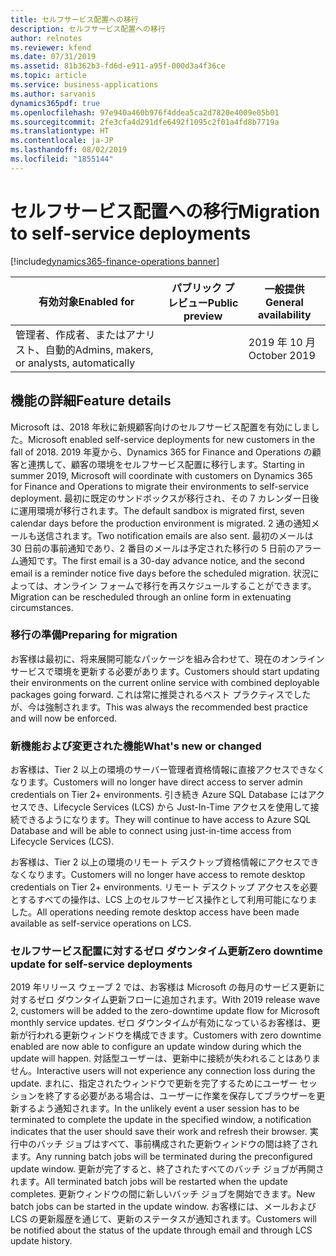 ```yaml
---
title: セルフサービス配置への移行
description: セルフサービス配置への移行
author: relnotes
ms.reviewer: kfend
ms.date: 07/31/2019
ms.assetid: 81b362b3-fd6d-e911-a95f-000d3a4f36ce
ms.topic: article
ms.service: business-applications
ms.author: sarvanis
dynamics365pdf: true
ms.openlocfilehash: 97e940a460b976f4ddea5ca2d7820e4009e05b01
ms.sourcegitcommit: 2fe3cfa4d291dfe6492f1095c2f01a4fd8b7719a
ms.translationtype: HT
ms.contentlocale: ja-JP
ms.lasthandoff: 08/02/2019
ms.locfileid: "1855144"
---
```

# <a name="migration-to-self-service-deployments"></a><span data-ttu-id="407fe-103">セルフサービス配置への移行</span><span class="sxs-lookup"><span data-stu-id="407fe-103">Migration to self-service deployments</span></span>
[!include[dynamics365-finance-operations banner](../includes/dynamics365-finance-operations.md)]

| <span data-ttu-id="407fe-104">有効対象</span><span class="sxs-lookup"><span data-stu-id="407fe-104">Enabled for</span></span>    |  <span data-ttu-id="407fe-105">パブリック プレビュー</span><span class="sxs-lookup"><span data-stu-id="407fe-105">Public preview</span></span> | <span data-ttu-id="407fe-106">一般提供</span><span class="sxs-lookup"><span data-stu-id="407fe-106">General availability</span></span> | 
| ---------- | ---------- |---------- |
|<span data-ttu-id="407fe-107">管理者、作成者、またはアナリスト、自動的</span><span class="sxs-lookup"><span data-stu-id="407fe-107">Admins, makers, or analysts, automatically</span></span>|| <span data-ttu-id="407fe-108">2019 年 10 月</span><span class="sxs-lookup"><span data-stu-id="407fe-108">October 2019</span></span>|






## <a name="feature-details"></a><span data-ttu-id="407fe-109">機能の詳細</span><span class="sxs-lookup"><span data-stu-id="407fe-109">Feature details</span></span>
<!--feature detail start -->
<span data-ttu-id="407fe-110">Microsoft は、2018 年秋に新規顧客向けのセルフサービス配置を有効にしました。</span><span class="sxs-lookup"><span data-stu-id="407fe-110">Microsoft enabled self-service deployments for new customers in the fall of 2018.</span></span> <span data-ttu-id="407fe-111">2019 年夏から、Dynamics 365 for Finance and Operations の顧客と連携して、顧客の環境をセルフサービス配置に移行します。</span><span class="sxs-lookup"><span data-stu-id="407fe-111">Starting in summer 2019, Microsoft will coordinate with customers on Dynamics 365 for Finance and Operations to migrate their environments to self-service deployment.</span></span> <span data-ttu-id="407fe-112">最初に既定のサンドボックスが移行され、その 7 カレンダー日後に運用環境が移行されます。</span><span class="sxs-lookup"><span data-stu-id="407fe-112">The default sandbox is migrated first, seven calendar days before the production environment is migrated.</span></span> <span data-ttu-id="407fe-113">2 通の通知メールも送信されます。</span><span class="sxs-lookup"><span data-stu-id="407fe-113">Two notification emails are also sent.</span></span> <span data-ttu-id="407fe-114">最初のメールは 30 日前の事前通知であり、2 番目のメールは予定された移行の 5 日前のアラーム通知です。</span><span class="sxs-lookup"><span data-stu-id="407fe-114">The first email is a 30-day advance notice, and the second email is a reminder notice five days before the scheduled migration.</span></span> <span data-ttu-id="407fe-115">状況によっては、オンライン フォームで移行を再スケジュールすることができます。</span><span class="sxs-lookup"><span data-stu-id="407fe-115">Migration can be rescheduled through an online form in extenuating circumstances.</span></span>

### <a name="preparing-for-migration"></a><span data-ttu-id="407fe-116">移行の準備</span><span class="sxs-lookup"><span data-stu-id="407fe-116">Preparing for migration</span></span>
<span data-ttu-id="407fe-117">お客様は最初に、将来展開可能なパッケージを組み合わせて、現在のオンライン サービスで環境を更新する必要があります。</span><span class="sxs-lookup"><span data-stu-id="407fe-117">Customers should start updating their environments on the current online service with combined deployable packages going forward.</span></span> <span data-ttu-id="407fe-118">これは常に推奨されるベスト プラクティスでしたが、今は強制されます。</span><span class="sxs-lookup"><span data-stu-id="407fe-118">This was always the recommended best practice and will now be enforced.</span></span>

### <a name="whats-new-or-changed"></a><span data-ttu-id="407fe-119">新機能および変更された機能</span><span class="sxs-lookup"><span data-stu-id="407fe-119">What's new or changed</span></span>
<span data-ttu-id="407fe-120">お客様は、Tier 2 以上の環境のサーバー管理者資格情報に直接アクセスできなくなります。</span><span class="sxs-lookup"><span data-stu-id="407fe-120">Customers will no longer have direct access to server admin credentials on Tier 2+ environments.</span></span> <span data-ttu-id="407fe-121">引き続き Azure SQL Database にはアクセスでき、Lifecycle Services (LCS) から Just-In-Time アクセスを使用して接続できるようになります。</span><span class="sxs-lookup"><span data-stu-id="407fe-121">They will continue to have access to Azure SQL Database and will be able to connect using just-in-time access from Lifecycle Services (LCS).</span></span> 

<span data-ttu-id="407fe-122">お客様は、Tier 2 以上の環境のリモート デスクトップ資格情報にアクセスできなくなります。</span><span class="sxs-lookup"><span data-stu-id="407fe-122">Customers will no longer have access to remote desktop credentials on Tier 2+ environments.</span></span> <span data-ttu-id="407fe-123">リモート デスクトップ アクセスを必要とするすべての操作は、LCS 上のセルフサービス操作として利用可能になりました。</span><span class="sxs-lookup"><span data-stu-id="407fe-123">All operations needing remote desktop access have been made available as self-service operations on LCS.</span></span>

### <a name="zero-downtime-update-for-self-service-deployments"></a><span data-ttu-id="407fe-124">セルフサービス配置に対するゼロ ダウンタイム更新</span><span class="sxs-lookup"><span data-stu-id="407fe-124">Zero downtime update for self-service deployments</span></span>
<span data-ttu-id="407fe-125">2019 年リリース ウェーブ 2 では、お客様は Microsoft の毎月のサービス更新に対するゼロ ダウンタイム更新フローに追加されます。</span><span class="sxs-lookup"><span data-stu-id="407fe-125">With 2019 release wave 2, customers will be added to the zero-downtime update flow for Microsoft monthly service updates.</span></span>
<span data-ttu-id="407fe-126">ゼロ ダウンタイムが有効になっているお客様は、更新が行われる更新ウィンドウを構成できます。</span><span class="sxs-lookup"><span data-stu-id="407fe-126">Customers with zero downtime enabled are now able to configure an update window during which the update will happen.</span></span> <span data-ttu-id="407fe-127">対話型ユーザーは、更新中に接続が失われることはありません。</span><span class="sxs-lookup"><span data-stu-id="407fe-127">Interactive users will not experience any connection loss during the update.</span></span> <span data-ttu-id="407fe-128">まれに、指定されたウィンドウで更新を完了するためにユーザー セッションを終了する必要がある場合は、ユーザーに作業を保存してブラウザーを更新するよう通知されます。</span><span class="sxs-lookup"><span data-stu-id="407fe-128">In the unlikely event a user session has to be terminated to complete the update in the specified window, a notification indicates that the user should save their work and refresh their browser.</span></span> <span data-ttu-id="407fe-129">実行中のバッチ ジョブはすべて、事前構成された更新ウィンドウの間は終了されます。</span><span class="sxs-lookup"><span data-stu-id="407fe-129">Any running batch jobs will be terminated during the preconfigured update window.</span></span> <span data-ttu-id="407fe-130">更新が完了すると、終了されたすべてのバッチ ジョブが再開されます。</span><span class="sxs-lookup"><span data-stu-id="407fe-130">All terminated batch jobs will be restarted when the update completes.</span></span> <span data-ttu-id="407fe-131">更新ウィンドウの間に新しいバッチ ジョブを開始できます。</span><span class="sxs-lookup"><span data-stu-id="407fe-131">New  batch jobs can be started in the update window.</span></span> <span data-ttu-id="407fe-132">お客様には、メールおよび LCS の更新履歴を通じて、更新のステータスが通知されます。</span><span class="sxs-lookup"><span data-stu-id="407fe-132">Customers will be notified about the status of the update through email and through LCS update history.</span></span>
<!--feature detail end -->












